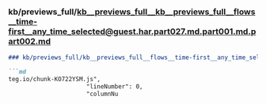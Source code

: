 ### kb/previews_full/kb__previews_full__kb__previews_full__flows__time-first__any_time_selected@guest.har.part027.md.part001.md.part002.md

```md
### kb/previews_full/kb__previews_full__flows__time-first__any_time_selected@guest.har.part027.md.part001.md (part 002)

```md
teg.io/chunk-KO722YSM.js",
                      "lineNumber": 0,
                      "columnNu
```

```

```
